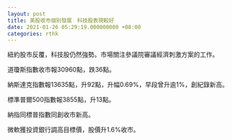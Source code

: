 ```yaml
---
layout: post
title: 美股收市個別發展　科技股表現較好
date: 2021-01-26 05:29:19.000000000 +08:00
categories: rthk
---
```


紐約股市反覆，科技股仍然強勢。市場關注參議院審議經濟刺激方案的工作。

道瓊斯指數收市報30960點，跌36點。

納斯達克指數報13635點，升92點，升幅0.69%，早段曾升逾1%，創紀錄新高。

標準普爾500指數報3855點，升13點。

納指同標普指數同創收市新高。

微軟獲投資銀行調高目標價，股價升1.6%收市。
